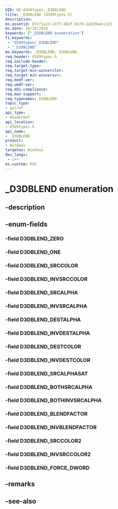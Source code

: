 ```yaml
---
UID: NE:d3d9types._D3DBLEND
title: _D3DBLEND (d3d9types.h)
description: 
ms.assetid: 87c71a13-c8f7-402f-bb70-1ad29a4cc221
ms.date: 10/19/2018
keywords: ["_D3DBLEND enumeration"]
f1_keywords:
 - "d3d9types/_D3DBLEND"
 - "_D3DBLEND"
ms.keywords: _D3DBLEND, D3DBLEND, 
req.header: d3d9types.h
req.include-header:
req.target-type:
req.target-min-winverclnt:
req.target-min-winversvr:
req.kmdf-ver:
req.umdf-ver:
req.ddi-compliance:
req.max-support:
req.typenames: D3DBLEND
topic_type: 
- apiref
api_type: 
- HeaderDef
api_location: 
- d3d9types.h
api_name: 
- _D3DBLEND
product:
- Windows
targetos: Windows
dev_langs:
 - c++
ms.custom: RS5
---
```


# _D3DBLEND enumeration

## -description



## -enum-fields

### -field D3DBLEND_ZERO 
### -field D3DBLEND_ONE 
### -field D3DBLEND_SRCCOLOR 
### -field D3DBLEND_INVSRCCOLOR 
### -field D3DBLEND_SRCALPHA 
### -field D3DBLEND_INVSRCALPHA 
### -field D3DBLEND_DESTALPHA 
### -field D3DBLEND_INVDESTALPHA 
### -field D3DBLEND_DESTCOLOR 
### -field D3DBLEND_INVDESTCOLOR 
### -field D3DBLEND_SRCALPHASAT 
### -field D3DBLEND_BOTHSRCALPHA 
### -field D3DBLEND_BOTHINVSRCALPHA 
### -field D3DBLEND_BLENDFACTOR 
### -field D3DBLEND_INVBLENDFACTOR 
### -field D3DBLEND_SRCCOLOR2 
### -field D3DBLEND_INVSRCCOLOR2 
### -field D3DBLEND_FORCE_DWORD 

## -remarks

## -see-also
